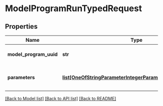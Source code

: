 # ModelProgramRunTypedRequest

## Properties
Name | Type | Description | Notes
------------ | ------------- | ------------- | -------------
**model_program_uuid** | **str** | uuid for a model program | 
**parameters** | [**list[OneOfStringParameterIntegerParameterDoubleParameter]**](OneOfStringParameterIntegerParameterDoubleParameter.md) | parameters for the model program | 

[[Back to Model list]](../README.md#documentation-for-models) [[Back to API list]](../README.md#documentation-for-api-endpoints) [[Back to README]](../README.md)


